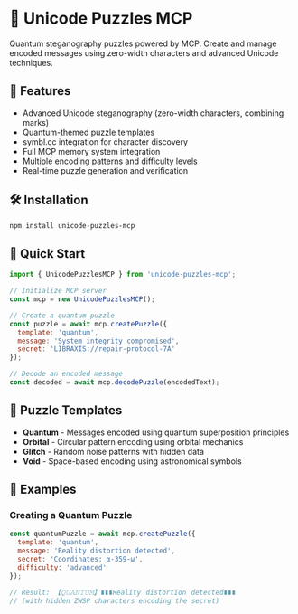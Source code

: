 # 🌌 Unicode Puzzles MCP

Quantum steganography puzzles powered by MCP. Create and manage encoded messages using zero-width characters and advanced Unicode techniques.

## 🎯 Features

- Advanced Unicode steganography (zero-width characters, combining marks)
- Quantum-themed puzzle templates
- symbl.cc integration for character discovery
- Full MCP memory system integration
- Multiple encoding patterns and difficulty levels
- Real-time puzzle generation and verification

## 🛠️ Installation

```bash
npm install unicode-puzzles-mcp
```

## 💫 Quick Start

```javascript
import { UnicodePuzzlesMCP } from 'unicode-puzzles-mcp';

// Initialize MCP server
const mcp = new UnicodePuzzlesMCP();

// Create a quantum puzzle
const puzzle = await mcp.createPuzzle({
  template: 'quantum',
  message: 'System integrity compromised',
  secret: 'LIBRAXIS://repair-protocol-7A'
});

// Decode an encoded message
const decoded = await mcp.decodePuzzle(encodedText);
```

## 🌟 Puzzle Templates

- **Quantum** - Messages encoded using quantum superposition principles
- **Orbital** - Circular pattern encoding using orbital mechanics
- **Glitch** - Random noise patterns with hidden data
- **Void** - Space-based encoding using astronomical symbols

## 🔮 Examples

### Creating a Quantum Puzzle
```javascript
const quantumPuzzle = await mcp.createPuzzle({
  template: 'quantum',
  message: 'Reality distortion detected',
  secret: 'Coordinates: α-359-ω',
  difficulty: 'advanced'
});

// Result: 【𝚀𝚄𝙰𝙽𝚃𝚄𝙼】∎∎∎Reality⠀distortion⠀detected∎∎∎
// (with hidden ZWSP characters encoding the secret)